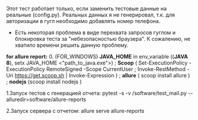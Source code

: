 Этот тест работает только, если заменить тестовые данные на реальные (config.py). Реальных данных я не генерировал, т.к. для авторизации в гугл необходимо добавлять номер телефона. 
+ Есть некоторая проблема в виде перехвата запросов гуглом и блокировка теста за "небезопасностью браузера". К сожалению, не хватило времени решить данную проблему.


**for allure report:**
0. (FOR_WINDOWS) **JAVA_HOME** in env_variable ((**JAVA 8**), setx JAVA_HOME <"path_to_java.exe">) ; **Scoop** (
Set-ExecutionPolicy -ExecutionPolicy RemoteSigned -Scope CurrentUser ;
Invoke-RestMethod -Uri https://get.scoop.sh | Invoke-Expression
) ; **allure** ( scoop install allure ) ; **nodejs** (scoop install nodejs )

1.Запуск тестов с генерацией отчета: pytest -s -v /software/test_mail.py --alluredir=software/allure-reports


2.Запуск сервера с отчетом: allure serve allure-reports
